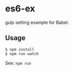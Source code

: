 # es6-ex

gulp setting example for Babel.

## Usage

```
$ npm install
$ npm run watch
```

See: `npm run`
